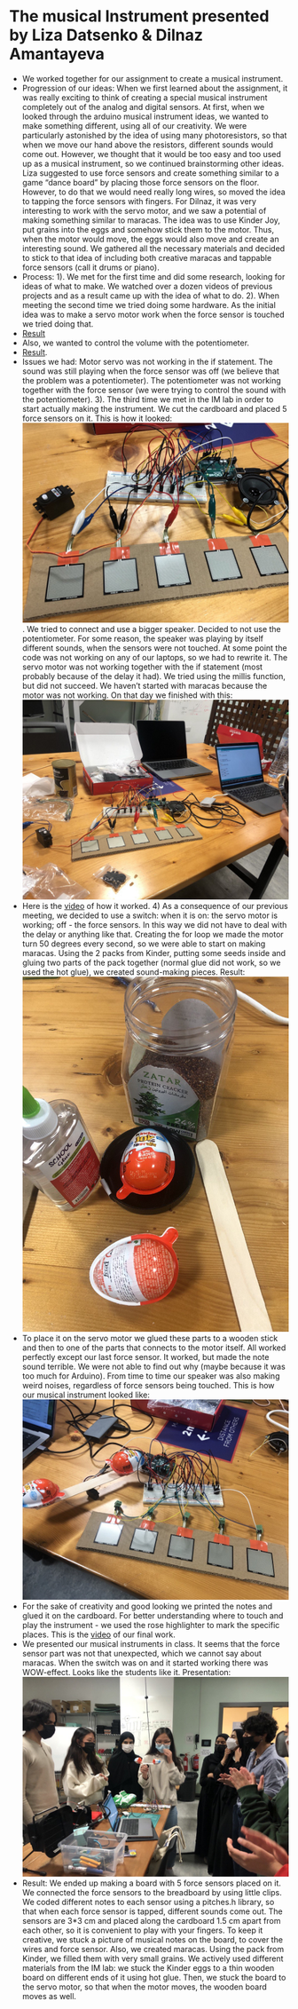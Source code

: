 # The musical Instrument presented by Liza Datsenko & Dilnaz Amantayeva
* We worked together for our assignment to create a musical instrument.
* Progression of our ideas: When we first learned about the assignment, it was really exciting to think of creating a special musical instrument completely out of the analog and digital sensors. At first, when we looked through the arduino musical instrument ideas, we wanted to make something different, using all of our creativity. We were particularly astonished by the idea of using many photoresistors, so that when we move our hand above the resistors, different sounds would come out. However, we thought that it would be too easy and too used up as a musical instrument, so we continued brainstorming other ideas. Liza suggested to use force sensors and create something similar to a game “dance board” by placing those force sensors on the floor. However, to do that we would need really long wires, so moved the idea to tapping the force sensors with fingers. For Dilnaz, it was very interesting to work with the servo motor, and we saw a potential of making something similar to maracas. The idea was to use Kinder Joy, put grains into the eggs and somehow stick them to the motor. Thus, when the motor would move, the eggs would also move and create an interesting sound. We gathered all the necessary materials and decided to stick to that idea of including both creative maracas and tappable force sensors (call it drums or piano).
* Process: 1). We met for the first time and did some research, looking for ideas of what to make. We watched over a dozen videos of previous projects and as a result came up with the idea of what to do. 2). When meeting the second time we tried doing some hardware. As the initial idea was to make a servo motor work when the force sensor is touched we tried doing that. 
* [Result](https://www.youtube.com/watch?v=4B6IWCxnUmQ) 
* Also, we wanted to control the volume with the potentiometer.
* [Result](https://www.youtube.com/watch?v=Kr8Temem_2M). 
* Issues we had: Motor servo was not working in the if statement. The sound was still playing when the force sensor was off (we believe that the problem was a potentiometer). The potentiometer was not working together with the force sensor (we were trying to control the sound with the potentiometer). 3). The third time we met in the IM lab in order to start actually making the instrument. We cut the cardboard and placed 5 force sensors on it. This is how it looked:
![How it looked](https://github.com/lizadat/Intro_to_IM/blob/711107e88c7a3647a3678679d344eda0309d8cb6/Week11/3.jpeg). We tried to connect and use a bigger speaker. Decided to not use the potentiometer. For some reason, the speaker was playing by itself different sounds, when the sensors were not touched. At some point the code was not working on any of our laptops, so we had to rewrite it. The servo motor was not working together with the if statement (most probably because of the delay it had). We tried using the millis function, but did not succeed. We haven’t started with maracas because the motor was not working. On that day we finished with this:
![this:](https://github.com/lizadat/Intro_to_IM/blob/711107e88c7a3647a3678679d344eda0309d8cb6/Week11/4.jpeg)
* Here is the [video](https://www.youtube.com/watch?v=bD4GscYEI2M) of how it worked. 4) As a consequence of our previous meeting, we decided to use a switch: when it is on: the servo motor is working; off - the force sensors. In this way we did not have to deal with the delay or anything like that. Creating the for loop we made the motor turn 50 degrees every second, so we were able to start on making maracas. Using the 2 packs from Kinder, putting some seeds inside and gluing two parts of the pack together (normal glue did not work, so we used the hot glue), we created sound-making pieces. Result:
![Result](https://github.com/lizadat/Intro_to_IM/blob/711107e88c7a3647a3678679d344eda0309d8cb6/Week11/5.jpeg) 
* To place it on the servo motor we glued these parts to a wooden stick and then to one of the parts that connects to the motor itself. All worked perfectly except our last force sensor. It worked, but made the note sound terrible. We were not able to find out why (maybe because it was too much for Arduino). From time to time our speaker was also making weird noises, regardless of force sensors being touched. This is how our musical instrument looked like:
![This is how our musical instrument looked like:](https://github.com/lizadat/Intro_to_IM/blob/711107e88c7a3647a3678679d344eda0309d8cb6/Week11/6.jpeg)  
* For the sake of creativity and good looking we printed the notes and glued it on the cardboard. For better understanding where to touch and play the instrument - we used the rose highlighter to mark the specific places. This is the [video](https://www.youtube.com/watch?v=KRXq5PN1AzQ) of our final work.
* We presented our musical instruments in class. It seems that the force sensor part was not that unexpected, which we cannot say about maracas. When the switch was on and it started working there was WOW-effect. Looks like the students like it. Presentation:
![Presentation](https://github.com/lizadat/Intro_to_IM/blob/711107e88c7a3647a3678679d344eda0309d8cb6/Week11/9.jpeg)
* Result: We ended up making a board with 5 force sensors placed on it. We connected the force sensors to the breadboard by using little clips. We coded different notes to each sensor using a pitches.h library, so that when each force sensor is tapped, different sounds come out. The sensors are 3*3 cm and placed along the cardboard 1.5 cm apart from each other, so it is convenient to play with your fingers. To keep it creative, we stuck a picture of musical notes on the board, to cover the wires and force sensor. Also, we created maracas. Using the pack from Kinder, we filled them with very small grains. We actively used different materials from the IM lab: we stuck the Kinder eggs to a thin wooden board on different ends of it using hot glue. Then, we stuck the board to the servo motor, so that when the motor moves, the wooden board moves as well.
